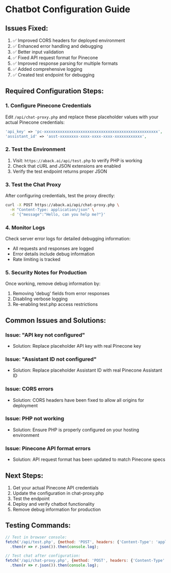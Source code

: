 # Chatbot Configuration Guide

## Issues Fixed:
1. ✅ Improved CORS headers for deployed environment
2. ✅ Enhanced error handling and debugging
3. ✅ Better input validation
4. ✅ Fixed API request format for Pinecone
5. ✅ Improved response parsing for multiple formats
6. ✅ Added comprehensive logging
7. ✅ Created test endpoint for debugging

## Required Configuration Steps:

### 1. Configure Pinecone Credentials
Edit `/api/chat-proxy.php` and replace these placeholder values with your actual Pinecone credentials:

```php
'api_key' => 'pc-xxxxxxxxxxxxxxxxxxxxxxxxxxxxxxxxxxxxxxxxxxxxxxxxxx',
'assistant_id' => 'asst-xxxxxxxx-xxxx-xxxx-xxxx-xxxxxxxxxxxx',
```

### 2. Test the Environment
1. Visit: `https://aback.ai/api/test.php` to verify PHP is working
2. Check that cURL and JSON extensions are enabled
3. Verify the test endpoint returns proper JSON

### 3. Test the Chat Proxy
After configuring credentials, test the proxy directly:
```bash
curl -X POST https://aback.ai/api/chat-proxy.php \
  -H "Content-Type: application/json" \
  -d '{"message":"Hello, can you help me?"}'
```

### 4. Monitor Logs
Check server error logs for detailed debugging information:
- All requests and responses are logged
- Error details include debug information
- Rate limiting is tracked

### 5. Security Notes for Production
Once working, remove debug information by:
1. Removing 'debug' fields from error responses
2. Disabling verbose logging
3. Re-enabling test.php access restrictions

## Common Issues and Solutions:

### Issue: "API key not configured"
- Solution: Replace placeholder API key with real Pinecone key

### Issue: "Assistant ID not configured"  
- Solution: Replace placeholder Assistant ID with real Pinecone Assistant ID

### Issue: CORS errors
- Solution: CORS headers have been fixed to allow all origins for deployment

### Issue: PHP not working
- Solution: Ensure PHP is properly configured on your hosting environment

### Issue: Pinecone API format errors
- Solution: API request format has been updated to match Pinecone specs

## Next Steps:
1. Get your actual Pinecone API credentials
2. Update the configuration in chat-proxy.php
3. Test the endpoint
4. Deploy and verify chatbot functionality
5. Remove debug information for production

## Testing Commands:
```javascript
// Test in browser console:
fetch('/api/test.php', {method: 'POST', headers: {'Content-Type': 'application/json'}, body: JSON.stringify({test: 'hello'})})
  .then(r => r.json()).then(console.log);

// Test chat after configuration:
fetch('/api/chat-proxy.php', {method: 'POST', headers: {'Content-Type': 'application/json'}, body: JSON.stringify({message: 'Hello'})})
  .then(r => r.json()).then(console.log);
```

